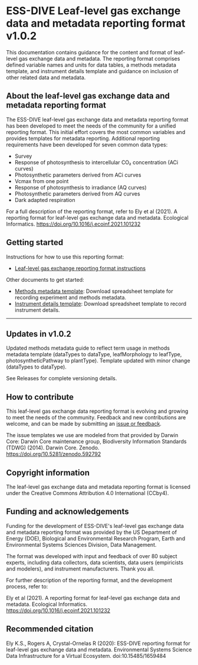 # ESS-DIVE Leaf-level gas exchange data and metadata reporting format v1.0.2

This documentation contains guidance for the content and format of leaf-level gas exchange data and metadata. The reporting format comprises defined variable names and units for data tables, a methods metadata template, and instrument details template and guidance on inclusion of other related data and metadata.   

## About the leaf-level gas exchange data and metadata reporting format

The ESS-DIVE leaf-level gas exchange data and metadata reporting format has been developed to meet the needs of the community for a unified reporting format. This initial effort covers the most common variables and provides templates for metadata reporting. Additional reporting requirements have been developed for seven common data types: 
* Survey
* Response of photosynthesis to intercellular CO&#8322; concentration (ACi curves)
* Photosynthetic parameters derived from ACi curves
* Vcmax from one point
* Response of photosynthesis to irradiance (AQ curves)
* Photosynthetic parameters derived from AQ curves
* Dark adapted respiration

For a full description of the reporting format, refer to Ely et al (2021). A reporting format for leaf-level gas exchange data and metadata. Ecological Informatics. https://doi.org/10.1016/j.ecoinf.2021.101232 

## Getting started

Instructions for how to use this reporting format:
- [Leaf-level gas exchange reporting format instructions](instructions.md) 

Other documents to get started:
- [Methods metadata template](templates/methodsMetadataTemplate.xlsx): Download spreadsheet template for recording experiment and methods metadata. 
- [Instrument details template](templates/instrumentDetailsTemplate.xlsx): Download spreadsheet template to record instrument details. 

---
## Updates in v1.0.2

Updated methods metadata guide to reflect term usage in methods metadata template (dataTypes to dataType, leafMorphology to leafType, photosyntheticPathway to plantType). Template updated with minor change (dataTypes to dataType).

See Releases for complete versioning details. 

## How to contribute 

This leaf-level gas exchange data reporting format is evolving and growing to meet the needs of the community. Feedback and new contributions are welcome, and can be made by submitting an [issue or feedback](https://github.com/ess-dive-community/essdive-leaf-gas-exchange/issues/new/choose).  

The issue templates we use are modeled from that provided by Darwin Core:
Darwin Core maintenance group, Biodiversity Information Standards (TDWG) (2014). Darwin Core. Zenodo. https://doi.org/10.5281/zenodo.592792

## Copyright information

The leaf-level gas exchange data and metadata reporting format is licensed under the Creative Commons Attribution 4.0 International (CCby4).

## Funding and acknowledgements

Funding for the development of ESS-DIVE's leaf-level gas exchange data and metadata reporting format was provided by the US Department of Energy (DOE), Biological and Environmental Research Program, Earth and Environmental Systems Sciences Division, Data Management.

The format was developed with input and feedback of over 80 subject experts, including data collectors, data scientists, data users (empiricists and modelers), and instrument manufacturers. Thank you all. 

For further description of the reporting format, and the development process, refer to:

Ely et al (2021). A reporting format for leaf-level gas exchange data and metadata. Ecological Informatics. https://doi.org/10.1016/j.ecoinf.2021.101232 

## Recommended citation

Ely K.S., Rogers A, Crystal-Ornelas R (2020): ESS-DIVE reporting format for leaf-level gas exchange data and metadata. Environmental Systems Science Data Infrastructure for a Virtual Ecosystem. doi:10.15485/1659484
